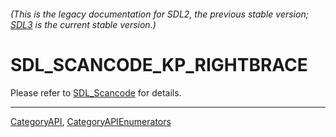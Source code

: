 ###### (This is the legacy documentation for SDL2, the previous stable version; [SDL3](https://wiki.libsdl.org/SDL3/) is the current stable version.)
# SDL_SCANCODE_KP_RIGHTBRACE

Please refer to [SDL_Scancode](SDL_Scancode) for details.

----
[CategoryAPI](CategoryAPI), [CategoryAPIEnumerators](CategoryAPIEnumerators)

